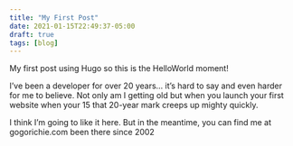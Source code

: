 ```yaml
---
title: "My First Post"
date: 2021-01-15T22:49:37-05:00
draft: true
tags: [blog]
---
```

My first post using Hugo so this is the HelloWorld moment!

I’ve been a developer for over 20 years… it’s hard to say and even harder for me to believe. Not only am I getting old but when you launch your first website when your 15 that 20-year mark creeps up mighty quickly.

I think I’m going to like it here. But in the meantime, you can find me at gogorichie.com been there since 2002
